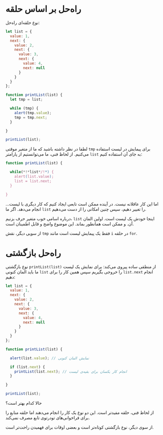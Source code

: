 # راه‌حل بر اساس حلقه

نوع حلقه‌ای راه‌حل:

```js run
let list = {
  value: 1,
  next: {
    value: 2,
    next: {
      value: 3,
      next: {
        value: 4,
        next: null
      }
    }
  }
};

function printList(list) {
  let tmp = list;

  while (tmp) {
    alert(tmp.value);
    tmp = tmp.next;
  }

}

printList(list);
```

لطفا در نظر داشته باشید که ما از متغیر موقتی `tmp` برای پیمایش در لیست استفاده می‌کنیم. از لحاظ فنی، ما می‌توانستیم از پارامتر `list` به جای آن استفاده کنیم:

```js
function printList(list) {

  while(*!*list*/!*) {
    alert(list.value);
    list = list.next;
  }

}
```

...اما این کار عاقلانه نیست. در آینده ممکن است تابعی ایجاد کنیم که کار دیگری با لیست انجام می‌دهد. اگر ما `list` را تغییر دهیم، سپس چنین امکانی را از دست می‌دهیم.

درباره اسامی خوب متغیر حرف بزنیم، `list` اینجا خودش یک لیست است. اولین المان آن. و ممکن است همانطور بماند. این موضوع واضح و قابل اطمینان است.

از سویی دیگر، نقش `tmp` فقط یک پیمایش لیست است مانند `i` در حلقه `for`.

# راه‌حل بازگشتی

نوع بازگشتی `printList(list)` از منطقی ساده پیروی می‌کند: برای نمایش یک لیست ما باید المان کنونی `list` را خروجی بگیریم سپس همین کار را برای `list.next` انجام دهیم:

```js run
let list = {
  value: 1,
  next: {
    value: 2,
    next: {
      value: 3,
      next: {
        value: 4,
        next: null
      }
    }
  }
};

function printList(list) {

  alert(list.value); // نمایش المان کنونی

  if (list.next) {
    printList(list.next); // انجام کار یکسان برای بقیه‌ی لیست
  }

}

printList(list);
```

حالا کدام بهتر است؟

از لحاظ فنی، حلقه مفیدتر است. این دو نوع یک کار را انجام می‌دهند اما حلقه منابع را برای فراخوانی‌های تودرتوی تابع مصرف نمی‌کند.

از سوی دیگر، نوع بازگشتی کوتاه‌تر است و بعضی اوقات برای فهمیدن راحت‌تر است.

